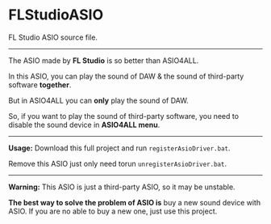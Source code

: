 # FLStudioASIO

FL Studio ASIO source file.

---

The ASIO made by **FL Studio** is so better than ASIO4ALL.

In this ASIO, you can play the sound of DAW & the sound of third-party software **together**.

But in ASIO4ALL you can **only** play the sound of DAW.

So, if you want to play the sound of third-party software, you need to disable the sound device in **ASIO4ALL menu**.

---

**Usage:** Download this full project and run `registerAsioDriver.bat`.

Remove this ASIO just only need torun `unregisterAsioDriver.bat`.

---

**Warning:** This ASIO is just a third-party ASIO, so it may be unstable.

**The best way to solve the problem of ASIO is** buy a new sound device with ASIO. If you are no able to buy a new one, just use this project.
